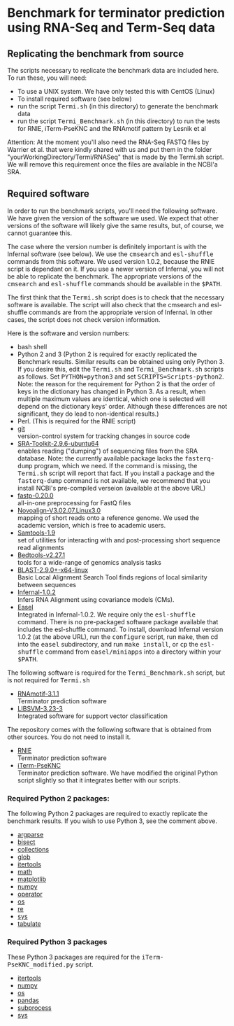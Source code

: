 # Benchmark for terminator prediction using RNA-Seq and Term-Seq data

## Replicating the benchmark from source

The scripts necessary to replicate the benchmark data are included here.  To run these, you will need:
* To use a UNIX system.  We have only tested this with CentOS (Linux)
* To install required software (see below)
* run the script <tt>Termi.sh</tt> (in this directory) to generate the benchmark data
* run the script <tt>Termi_Benchmark.sh</tt> (in this directory) to run the tests for RNIE, iTerm-PseKNC and the RNAmotif pattern by Lesnik et al

Attention: At the moment you'll also need the RNA-Seq FASTQ files by Warrier et al. that were kindly shared with us and put them in the folder "yourWorkingDirectory/Termi/RNASeq" that is made by the Termi.sh script.  We will remove this requirement once the files are available in the NCBI'a SRA.

## Required software

In order to run the benchmark scripts, you'll need the following software.  We have given the version of the software we used.  We expect that other versions of the software will likely give the same results, but, of course, we cannot guarantee this.

The case where the version number is definitely important is with the Infernal software (see below). We use the <tt>cmsearch</tt> and <tt>esl-shuffle</tt> commands from this software.  We used version 1.0.2, because the RNIE script is dependant on it.  If you use a newer version of Infernal, you will not be able to replicate the benchmark.  The appropriate versions of the <tt>cmsearch</tt> and <tt>esl-shuffle</tt> commands should be available in the <tt>$PATH</tt>.

The first think that the <tt>Termi.sh</tt> script does is to check that the necessary software is available.  The script will also check that the cmsearch and esl-shuffle commands are from the appropriate version of Infernal.  In other cases, the script does not check version information.

Here is the software and version numbers:
* bash shell
* Python 2 and 3 (Python 2 is required for exactly replicated the Benchmark results.  Similar results can be obtained using only Python 3.  If you desire this, edit the <tt>Termi.sh</tt> and <tt>Termi_Benchmark.sh</tt> scripts as follows.  Set <tt>PYTHON=python3</tt> and set <tt>SCRIPTS=Scripts-python2</tt>.  Note: the reason for the requirement for Python 2 is that the order of keys in the dictionary has changed in Python 3.  As a result, when multiple maximum values are identical, which one is selected will depend on the dictionary keys' order.  Although these differences are not significant, they do lead to non-identical results.)
* Perl. (This is required for the RNIE script)
* [git](https://git-scm.com/)<br/>
<t/>version-control system for tracking changes in source code<br/>
* [SRA-Toolkit-2.9.6-ubuntu64](https://www.ncbi.nlm.nih.gov/sra/docs/toolkitsoft/)<br/>
<t/>enables reading ("dumping") of sequencing files from the SRA database.  Note: the currently available package lacks the <tt>fasterq-dump</tt> program, which we need.  If the command is missing, the <tt>Termi.sh</tt> script will report that fact.  If you install a package and the <tt>fasterq-dump</tt> command is not available, we recommend that you install NCBI's pre-compiled verseion (available at the above URL) <br/>
* [fastp-0.20.0](https://github.com/OpenGene/fastp)<br/>
<t/>all-in-one preprocessing for FastQ files<br/>
* [Novoalign-V3.02.07.Linux3.0](http://www.novocraft.com/products/novoalign/)<br/>
<t/>mapping of short reads onto a reference genome.  We used the academic version, which is free to academic users.<br/>
* [Samtools-1.9](http://www.htslib.org/download/)<br/>
<t/>set of utilities for interacting with and post-processing short sequence read alignments<br/>
* [Bedtools-v2.27.1](https://bedtools.readthedocs.io/en/latest/index.html)<br/>
<t/>tools for a wide-range of genomics analysis tasks<br/>
* [BLAST-2.9.0+-x64-linux](https://blast.ncbi.nlm.nih.gov/Blast.cgi)<br/>
<t/>Basic Local Alignment Search Tool finds regions of local similarity between sequences<br/>
* [Infernal-1.0.2](http://eddylab.org/infernal/)<br/>
<t/>Infers RNA Alignment using covariance models (CMs).  <br/>
* [Easel](http://eddylab.org/infernal/)<br/>
<t/>Integrated in Infernal-1.0.2.  We require only the <tt>esl-shuffle</tt> command.  There is no pre-packaged software package available that includes the esl-shuffle command.  To install, download Infernal version 1.0.2 (at the above URL), run the <tt>configure</tt> script, run <tt>make</tt>, then cd into the <tt>easel</tt> subdirectory, and run <tt>make install</tt>, or <tt>cp</tt> the <tt>esl-shuffle</tt> command from <tt>easel/miniapps</tt> into a directory within your <tt>$PATH</tt>.<br/>

The following software is required for the <tt>Termi_Benchmark.sh</tt> script, but is not required for <tt>Termi.sh</tt>
* [RNAmotif-3.1.1](http://casegroup.rutgers.edu/casegr-sh-2.5.html)<br/>
<t/>Terminator prediction software<br/>
* [LIBSVM-3.23-3](https://www.csie.ntu.edu.tw/~cjlin/libsvm/)<br/>
<t/>Integrated software for support vector classification<br/>

The repository comes with the following software that is obtained from other sources.  You do not need to install it.
* [RNIE](https://github.com/ppgardne/RNIE)<br/>
<t/>Terminator prediction software<br/>
* [iTerm-PseKNC](http://lin-group.cn/server/iTerm-PseKNC/download.php)<br/>
<t/>Terminator prediction software.  We have modified the original Python script slightly so that it integrates better with our scripts.<br/>


### Required Python 2 packages:<br/>

The following Python 2 packages are required to exactly replicate the benchmark results.  If you wish to use Python 3, see the comment above.

* [argparse](https://docs.python.org/2/library/argparse.html)<br/>
* [bisect](https://docs.python.org/2/library/bisect.html)<br/>
* [collections](https://docs.python.org/2/library/collections.html)<br/>
* [glob](https://docs.python.org/2/library/glob.html)<br/>
* [itertools](https://docs.python.org/2/library/itertools.html)<br/>
* [math](https://docs.python.org/2/library/math.html)<br/>
* [matplotlib](https://matplotlib.org/)<br/>
* [numpy](https://numpy.org/)<br/>
* [operator](https://docs.python.org/2/library/operator.html)<br/>
* [os](https://docs.python.org/2/library/os.html)<br/>
* [re](https://docs.python.org/2/library/re.html)<br/>
* [sys](https://docs.python.org/2/library/sys.html)<br/>
* [tabulate](https://pypi.org/project/tabulate/)<br/>

### Required Python 3 packages<br/>

These Python 3 packages are required for the <tt>iTerm-PseKNC_modified.py</tt> script.

* [itertools](https://docs.python.org/3/library/itertools.html)<br/>
* [numpy](https://numpy.org/)<br/>
* [os](https://docs.python.org/3/library/os.html)<br/>
* [pandas](https://pandas.pydata.org/)<br/>
* [subprocess](https://docs.python.org/3/library/subprocess.html)<br/>
* [sys](https://docs.python.org/3/library/sys.html)<br/>

<!--
### B.subtilis, E.faecalis and L.monocytogenes RNA-Seq / Term-Seq Data (Dar et al., 2016):<br/>
* [Paper](https://www.ncbi.nlm.nih.gov/pubmed/27120414)<br/>
* [fastq files](https://www.ncbi.nlm.nih.gov/sra?term=ERP014057)<br/>


### S.pneumoniae Term-Seq Data (Warrier et al., 2018):<br/>
* [Paper](https://www.ncbi.nlm.nih.gov/pubmed/30517198)<br/>
* [fastq files](https://www.ncbi.nlm.nih.gov/sra/?term=SRP136114)<br/>



### Additional Programs:<br/>

We used the following software in our project, but these software are not necessary in order to run the benchmark scripts.
* [FastQC](https://www.bioinformatics.babraham.ac.uk/projects/fastqc/)<br/>
* [BamQC](https://github.com/s-andrews/BamQC)<br/>
* [IGV](https://software.broadinstitute.org/software/igv/)<br/>
* [RNAfold](http://rna.tbi.univie.ac.at/)<br/>
* [mfold](http://unafold.rna.albany.edu/?q=mfold)<br/>
* [Segemehl](https://www.bioinf.uni-leipzig.de/Software/segemehl/)<br/>
* [RNAmotif](http://casegroup.rutgers.edu/casegr-sh-2.5.html)<br/>


### Additional Python3 packages:<br/>

We used the following Python3 packages in our project, but these packages are not necessary to run the benchmark scripts.
* [scikit-learn](https://scikit-learn.org/stable/)<br/>
* [mlxtend](http://rasbt.github.io/mlxtend/api_subpackages/mlxtend.plotting/)<br/>

-->
